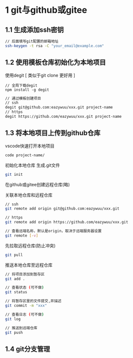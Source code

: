 # 1 git与github或gitee

## 1.1 生成添加ssh密钥

```bash
// 后面填写git配置的邮箱地址
ssh-keygen -t rsa -C "your_email@example.com"
```

## 1.2 使用模板仓库初始化为本地项目

使用degit [ 类似于git clone 更好用 ]

```shell
// 全局下载degit
npm install -g degit
```

```bash
// 通过模板创建项目
// ssh
degit git@github.com:eazywuu/xxx.git project-name
// https
degit https://github.com/eazywuu/xxx.git project-name
```

## 1.3 将本地项目上传到github仓库

vscode快速打开本地项目

```bash
code project-name/
```

初始化本地仓库 生成.git文件

```bash
git init
```

在github或gitee创建远程仓库(略)

关联本地仓库和远程仓库

```bash
// ssh
git remote add origin git@github.com:eazywuu/xxx.git

// https
git remote add origin https://github.com/eazywuu/xxx.git

// 查看远端名称，默认是origin，取决于远端服务器设置
git remote [-v]
```

先拉取远程仓库(防止冲突)

```bash
git pull
```

推送本地仓库至远程仓库

``` bash
// 将项目添加到暂存区
git add .

// 查看状态 (可不做)
git status

// 将暂存区里的文件提交,并描述
git commit -m "xxx"

// 查看日志 (可不做)
git log

// 推送到远端仓库
git push
```

## 1.4 git分支管理

